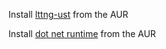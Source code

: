 Install [lttng-ust](https://aur.archlinux.org/packages/lttng-ust/) from the AUR

Install [dot net runtime](https://aur.archlinux.org/packages/coreclr-git/) from the AUR